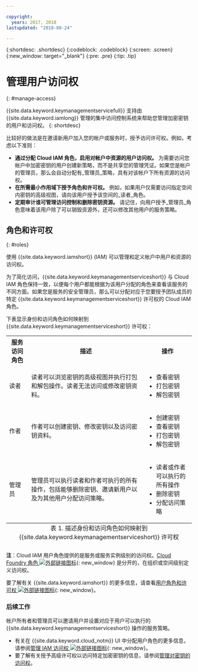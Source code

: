 ```yaml
---

copyright:
  years: 2017, 2018
lastupdated: "2018-08-24"

---
```


{:shortdesc: .shortdesc}
{:codeblock: .codeblock}
{:screen: .screen}
{:new_window: target="_blank"}
{:pre: .pre}
{:tip: .tip}

# 管理用户访问权
{: #manage-access}

{{site.data.keyword.keymanagementservicefull}} 支持由 {{site.data.keyword.iamlong}} 管理的集中访问控制系统来帮助您管理加密密钥的用户和访问权。
{: shortdesc}

比较好的做法是在邀请新用户加入您的帐户或服务时，授予访问许可权。例如，考虑以下准则：

- **通过分配 Cloud IAM 角色，启用对帐户中资源的用户访问权。**
    为需要访问您帐户中加密密钥的用户创建新策略，而不是共享您的管理凭证。如果您是帐户的管理员，那么会自动分配有_管理员_策略，具有对该帐户下所有资源的访问权。
- **在所需最小作用域下授予角色和许可权。**
    例如，如果用户仅需要访问指定空间内密钥的高级视图，请向该用户授予该空间的_读者_角色。
- **定期审计谁可管理访问控制和删除密钥资源。**
    请记住，向用户授予_管理员_角色意味着该用户除了可以销毁资源外，还可以修改其他用户的服务策略。

## 角色和许可权
{: #roles}

使用 {{site.data.keyword.iamshort}} (IAM) 可以管理和定义帐户中用户和资源的访问权。

为了简化访问，{{site.data.keyword.keymanagementserviceshort}} 与 Cloud IAM 角色保持一致，以便每个用户都能根据为该用户分配的角色来查看该服务的不同方面。如果您是服务的安全管理员，那么可以分配对应于您要授予团队成员的特定 {{site.data.keyword.keymanagementserviceshort}} 许可权的 Cloud IAM 角色。

下表显示身份和访问角色如何映射到 {{site.data.keyword.keymanagementserviceshort}} 许可权：
<table>
  <tr>
    <th>服务访问角色</th>
    <th>描述</th>
    <th>操作</th>
  </tr>
  <tr>
    <td><p>读者</p></td>
    <td><p>读者可以浏览密钥的高级视图并执行打包和解包操作。读者无法访问或修改密钥资料。</p></td>
    <td>
      <p>
        <ul>
          <li>查看密钥</li>
          <li>打包密钥</li>
          <li>解包密钥</li>
        </ul>
      </p>
    </td>
  </tr>
  <tr>
    <td><p>作者</p></td>
    <td><p>作者可以创建密钥、修改密钥以及访问密钥资料。</p></td>
    <td>
      <p>
        <ul>
          <li>创建密钥</li>
          <li>查看密钥</li>
          <li>打包密钥</li>
          <li>解包密钥</li>
        </ul>
      </p>
    </td>
  </tr>
  <tr>
    <td><p>管理员</p></td>
    <td><p>管理员可以执行读者和作者可执行的所有操作，包括能够删除密钥、邀请新用户以及为其他用户分配访问策略。</p></td>
    <td>
      <p>
        <ul>
          <li>读者或作者可以执行的所有操作</li>
          <li>删除密钥</li>
          <li>分配访问策略</li>
        </ul>
      </p>
    </td>
  </tr>
  <caption style="caption-side:bottom;">表 1. 描述身份和访问角色如何映射到 {{site.data.keyword.keymanagementserviceshort}} 许可权</caption>
</table>

**注**：Cloud IAM 用户角色提供的是服务或服务实例级别的访问权。[Cloud Foundry 角色 ![外部链接图标](../../icons/launch-glyph.svg "外部链接图标")](/docs/iam/cfaccess.html){: new_window} 是分开的，在组织或空间级别定义访问权。

要了解有关 {{site.data.keyword.iamshort}} 的更多信息，请查看[用户角色和许可权 ![外部链接图标](../../icons/launch-glyph.svg "外部链接图标")](/docs/iam/users_roles.html#userroles){: new_window}。

### 后续工作

帐户所有者和管理员可以邀请用户并设置对应于用户可以执行的 {{site.data.keyword.keymanagementserviceshort}} 操作的服务策略。

- 有关在 {{site.data.keyword.cloud_notm}} UI 中分配用户角色的更多信息，请参阅[管理 IAM 访问权 ![外部链接图标](../../icons/launch-glyph.svg "外部链接图标")](/docs/iam/mngiam.html){: new_window}。
- 要了解有关授予高级许可权以访问特定加密密钥的信息，请参阅[管理对密钥的访问权](/docs/services/key-protect/manage-access-api.html)。
